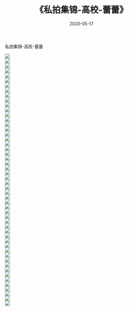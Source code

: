 ﻿---
layout: post
title:  《私拍集锦-高校-蕾蕾》
date:   2020-05-17
img: http://imgx.orgx.ga/漏D/网络美图/2020/私拍集锦-高校-蕾蕾/000.jpg
categories: [美女, 清纯, 唯美]
---

私拍集锦-高校-蕾蕾

  ![](http://imgx.orgx.ga/漏D/网络美图/2020/私拍集锦-高校-蕾蕾/001.jpg) <br> ![](http://imgx.orgx.ga/漏D/网络美图/2020/私拍集锦-高校-蕾蕾/002.jpg) <br> ![](http://imgx.orgx.ga/漏D/网络美图/2020/私拍集锦-高校-蕾蕾/003.jpg) <br> ![](http://imgx.orgx.ga/漏D/网络美图/2020/私拍集锦-高校-蕾蕾/004.jpg) <br> ![](http://imgx.orgx.ga/漏D/网络美图/2020/私拍集锦-高校-蕾蕾/005.jpg) <br> ![](http://imgx.orgx.ga/漏D/网络美图/2020/私拍集锦-高校-蕾蕾/006.jpg) <br> ![](http://imgx.orgx.ga/漏D/网络美图/2020/私拍集锦-高校-蕾蕾/007.jpg) <br> ![](http://imgx.orgx.ga/漏D/网络美图/2020/私拍集锦-高校-蕾蕾/008.jpg) <br> ![](http://imgx.orgx.ga/漏D/网络美图/2020/私拍集锦-高校-蕾蕾/009.jpg) <br> ![](http://imgx.orgx.ga/漏D/网络美图/2020/私拍集锦-高校-蕾蕾/010.jpg) <br> ![](http://imgx.orgx.ga/漏D/网络美图/2020/私拍集锦-高校-蕾蕾/011.jpg) <br> ![](http://imgx.orgx.ga/漏D/网络美图/2020/私拍集锦-高校-蕾蕾/012.jpg) <br> ![](http://imgx.orgx.ga/漏D/网络美图/2020/私拍集锦-高校-蕾蕾/013.jpg) <br> ![](http://imgx.orgx.ga/漏D/网络美图/2020/私拍集锦-高校-蕾蕾/014.jpg) <br> ![](http://imgx.orgx.ga/漏D/网络美图/2020/私拍集锦-高校-蕾蕾/015.jpg) <br> ![](http://imgx.orgx.ga/漏D/网络美图/2020/私拍集锦-高校-蕾蕾/016.jpg) <br> ![](http://imgx.orgx.ga/漏D/网络美图/2020/私拍集锦-高校-蕾蕾/017.jpg) <br> ![](http://imgx.orgx.ga/漏D/网络美图/2020/私拍集锦-高校-蕾蕾/018.jpg) <br> ![](http://imgx.orgx.ga/漏D/网络美图/2020/私拍集锦-高校-蕾蕾/019.jpg) <br> ![](http://imgx.orgx.ga/漏D/网络美图/2020/私拍集锦-高校-蕾蕾/020.jpg) <br> ![](http://imgx.orgx.ga/漏D/网络美图/2020/私拍集锦-高校-蕾蕾/021.jpg) <br> ![](http://imgx.orgx.ga/漏D/网络美图/2020/私拍集锦-高校-蕾蕾/022.jpg) <br> ![](http://imgx.orgx.ga/漏D/网络美图/2020/私拍集锦-高校-蕾蕾/023.jpg) <br> ![](http://imgx.orgx.ga/漏D/网络美图/2020/私拍集锦-高校-蕾蕾/024.jpg) <br> ![](http://imgx.orgx.ga/漏D/网络美图/2020/私拍集锦-高校-蕾蕾/025.jpg) <br> ![](http://imgx.orgx.ga/漏D/网络美图/2020/私拍集锦-高校-蕾蕾/026.jpg) <br> ![](http://imgx.orgx.ga/漏D/网络美图/2020/私拍集锦-高校-蕾蕾/027.jpg) <br> ![](http://imgx.orgx.ga/漏D/网络美图/2020/私拍集锦-高校-蕾蕾/028.jpg) <br> ![](http://imgx.orgx.ga/漏D/网络美图/2020/私拍集锦-高校-蕾蕾/029.jpg) <br> ![](http://imgx.orgx.ga/漏D/网络美图/2020/私拍集锦-高校-蕾蕾/030.jpg) <br> ![](http://imgx.orgx.ga/漏D/网络美图/2020/私拍集锦-高校-蕾蕾/031.jpg) <br> ![](http://imgx.orgx.ga/漏D/网络美图/2020/私拍集锦-高校-蕾蕾/032.jpg) <br> ![](http://imgx.orgx.ga/漏D/网络美图/2020/私拍集锦-高校-蕾蕾/033.jpg) <br> ![](http://imgx.orgx.ga/漏D/网络美图/2020/私拍集锦-高校-蕾蕾/034.jpg) <br> ![](http://imgx.orgx.ga/漏D/网络美图/2020/私拍集锦-高校-蕾蕾/035.jpg) <br> ![](http://imgx.orgx.ga/漏D/网络美图/2020/私拍集锦-高校-蕾蕾/036.jpg) <br> ![](http://imgx.orgx.ga/漏D/网络美图/2020/私拍集锦-高校-蕾蕾/037.jpg) <br> ![](http://imgx.orgx.ga/漏D/网络美图/2020/私拍集锦-高校-蕾蕾/038.jpg) <br> ![](http://imgx.orgx.ga/漏D/网络美图/2020/私拍集锦-高校-蕾蕾/039.jpg) <br> ![](http://imgx.orgx.ga/漏D/网络美图/2020/私拍集锦-高校-蕾蕾/040.jpg) <br> ![](http://imgx.orgx.ga/漏D/网络美图/2020/私拍集锦-高校-蕾蕾/041.jpg) <br> ![](http://imgx.orgx.ga/漏D/网络美图/2020/私拍集锦-高校-蕾蕾/042.jpg) <br> ![](http://imgx.orgx.ga/漏D/网络美图/2020/私拍集锦-高校-蕾蕾/043.jpg) <br> ![](http://imgx.orgx.ga/漏D/网络美图/2020/私拍集锦-高校-蕾蕾/044.jpg) <br> ![](http://imgx.orgx.ga/漏D/网络美图/2020/私拍集锦-高校-蕾蕾/045.jpg) <br> ![](http://imgx.orgx.ga/漏D/网络美图/2020/私拍集锦-高校-蕾蕾/046.jpg) <br> ![](http://imgx.orgx.ga/漏D/网络美图/2020/私拍集锦-高校-蕾蕾/047.jpg) <br> ![](http://imgx.orgx.ga/漏D/网络美图/2020/私拍集锦-高校-蕾蕾/048.jpg) <br> ![](http://imgx.orgx.ga/漏D/网络美图/2020/私拍集锦-高校-蕾蕾/049.jpg) <br> ![](http://imgx.orgx.ga/漏D/网络美图/2020/私拍集锦-高校-蕾蕾/050.jpg) <br> ![](http://imgx.orgx.ga/漏D/网络美图/2020/私拍集锦-高校-蕾蕾/051.jpg) <br> ![](http://imgx.orgx.ga/漏D/网络美图/2020/私拍集锦-高校-蕾蕾/052.jpg) <br>